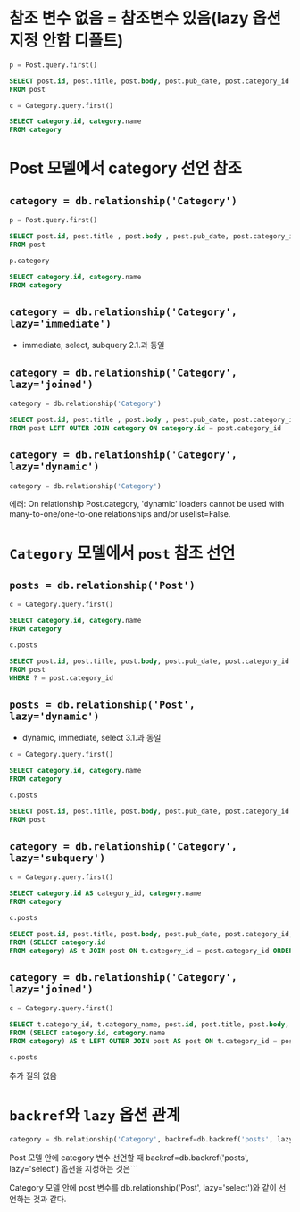# 참조 변수 없음 = 참조변수 있음(lazy 옵션 지정 안함 디폴트)

```python
p = Post.query.first()
```

```sql
SELECT post.id, post.title, post.body, post.pub_date, post.category_id 
FROM post
```

```python
c = Category.query.first()
```

```sql
SELECT category.id, category.name
FROM category
```

# Post 모델에서 category 선언 참조

## ```category = db.relationship('Category')```

```python
p = Post.query.first()
```

```sql
SELECT post.id, post.title , post.body , post.pub_date, post.category_id 
FROM post
```

```python
p.category
```

```sql
SELECT category.id, category.name
FROM category
```

## ```category = db.relationship('Category', lazy='immediate')```

- immediate, select, subquery 2.1.과 동일

## ```category = db.relationship('Category', lazy='joined')```

```python
category = db.relationship('Category') 
```

```sql
SELECT post.id, post.title , post.body , post.pub_date, post.category_id, category.id, category.name
FROM post LEFT OUTER JOIN category ON category.id = post.category_id
```

## ```category = db.relationship('Category', lazy='dynamic')```

```python
category = db.relationship('Category')
```

에러: On relationship Post.category, 'dynamic' loaders cannot be used with many-to-one/one-to-one relationships and/or uselist=False.

# ```Category``` 모델에서 ```post``` 참조 선언

## ```posts = db.relationship('Post')```

```python
c = Category.query.first()
```

```sql
SELECT category.id, category.name
FROM category
```

```python
c.posts
```

```sql
SELECT post.id, post.title, post.body, post.pub_date, post.category_id
FROM post 
WHERE ? = post.category_id
```

## ```posts = db.relationship('Post', lazy='dynamic')```

- dynamic, immediate, select 3.1.과 동일

```python
c = Category.query.first()
```

```sql
SELECT category.id, category.name
FROM category
```

```python
c.posts
```

```sql
SELECT post.id, post.title, post.body, post.pub_date, post.category_id
FROM post 
```

## ```category = db.relationship('Category', lazy='subquery')```

```python
c = Category.query.first()
```

```sql
SELECT category.id AS category_id, category.name
FROM category
```

```python
c.posts
```

```sql
SELECT post.id, post.title, post.body, post.pub_date, post.category_id, t.category_id
FROM (SELECT category.id
FROM category) AS t JOIN post ON t.category_id = post.category_id ORDER BY t.category_id
```

## ```category = db.relationship('Category', lazy='joined')```

```python
c = Category.query.first()
```

```sql
SELECT t.category_id, t.category_name, post.id, post.title, post.body, post.pub_date, post.category_id
FROM (SELECT category.id, category.name
FROM category) AS t LEFT OUTER JOIN post AS post ON t.category_id = post.category_id
```

```python
c.posts
```

추가 질의 없음

# ```backref```와 ```lazy``` 옵션 관계

```python
category = db.relationship('Category', backref=db.backref('posts', lazy='select'), lazy='dynamic')
```

Post 모델 안에 category 변수 선언할 때 backref=db.backref('posts', lazy='select') 옵션을 지정하는 것은```

Category 모델 안에 post 변수를 db.relationship('Post', lazy='select')와 같이 선언하는 것과 같다.